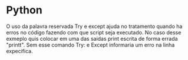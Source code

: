 # Python
O uso da palavra reservada Try e except ajuda no tratamento quando ha erros no código fazendo com que script seja executado. No caso desse exmeplo quis colocar em uma das saidas print escrita de forma errada "printt". Sem esse comando Try: e Except informaria um erro na linha expecifica.

